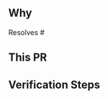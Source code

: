 ## Why

Resolves #<ticket number here>

<!-- What benefit does this bring to the end user? Or, what benefit does this bring to developers working in the codebase? -->

## This PR

<!-- Describe the changes required and any implementation choices you made to give context to reviewers. -->

## Verification Steps

<!-- What steps did you take to verify your changes work? These should be clear enough for someone to be able to clone the branch and follow the steps themselves. -->
